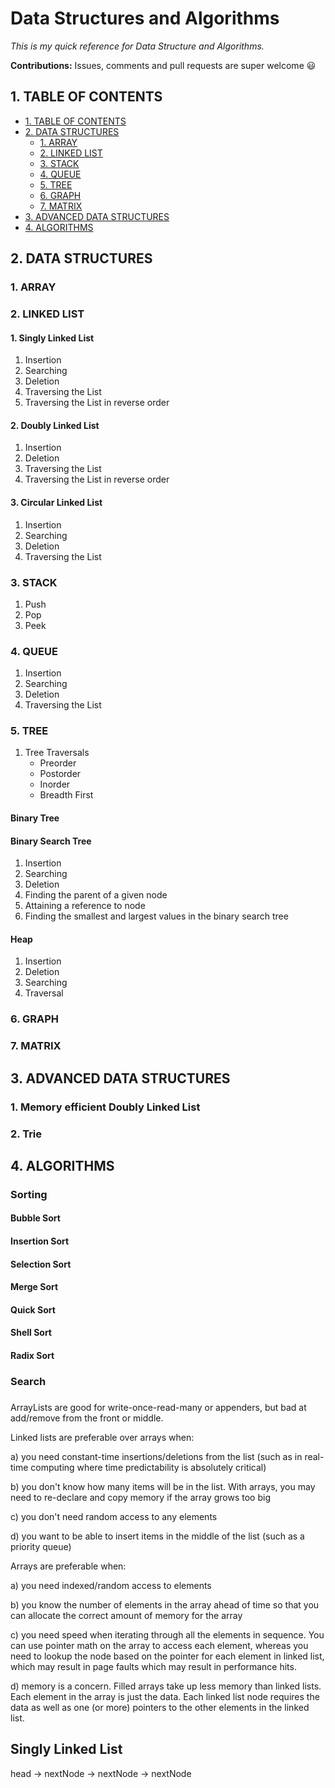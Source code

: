 # Data Structures and Algorithms

_This is my quick reference for Data Structure and Algorithms._

**Contributions:** Issues, comments and pull requests are super welcome :smiley:

## 1. TABLE OF CONTENTS

- [1. TABLE OF CONTENTS](#1-table-of-contents)
- [2. DATA STRUCTURES](#2-data-structures)
  - [1. ARRAY](#1-array)
  - [2. LINKED LIST](#2-linked-list)
  - [3. STACK](#3-stack)
  - [4. QUEUE](#4-queue)
  - [5. TREE](#5-queue)
  - [6. GRAPH](#6-queue)
  - [7. MATRIX](#7-queue)
- [3. ADVANCED DATA STRUCTURES](#3-advanced-data-structures)
- [4. ALGORITHMS](#4-algorithms)

## 2. DATA STRUCTURES

### 1. ARRAY

### 2. LINKED LIST

#### 1. Singly Linked List

1. Insertion
2. Searching
3. Deletion
4. Traversing the List
5. Traversing the List in reverse order

#### 2. Doubly Linked List

1. Insertion
2. Deletion
3. Traversing the List
4. Traversing the List in reverse order

#### 3. Circular Linked List

1. Insertion
2. Searching
3. Deletion
4. Traversing the List

### 3. STACK

1. Push
2. Pop
3. Peek

### 4. QUEUE

1. Insertion
2. Searching
3. Deletion
4. Traversing the List

### 5. TREE

1. Tree Traversals
   - Preorder
   - Postorder
   - Inorder
   - Breadth First

#### Binary Tree

#### Binary Search Tree

1. Insertion
2. Searching
3. Deletion
4. Finding the parent of a given node
5. Attaining a reference to node
6. Finding the smallest and largest values in the binary search tree

#### Heap

1. Insertion
2. Deletion
3. Searching
4. Traversal

### 6. GRAPH

### 7. MATRIX

## 3. ADVANCED DATA STRUCTURES

### 1. Memory efficient Doubly Linked List

### 2. Trie

## 4. ALGORITHMS

### Sorting

#### Bubble Sort

#### Insertion Sort

#### Selection Sort

#### Merge Sort

#### Quick Sort

#### Shell Sort

#### Radix Sort

### Search

###

ArrayLists are good for write-once-read-many or appenders, but bad at add/remove from the front or middle.

Linked lists are preferable over arrays when:

a) you need constant-time insertions/deletions from the list (such as in real-time computing where time predictability is absolutely critical)

b) you don't know how many items will be in the list. With arrays, you may need to re-declare and copy memory if the array grows too big

c) you don't need random access to any elements

d) you want to be able to insert items in the middle of the list (such as a priority queue)

Arrays are preferable when:

a) you need indexed/random access to elements

b) you know the number of elements in the array ahead of time so that you can allocate the correct amount of memory for the array

c) you need speed when iterating through all the elements in sequence. You can use pointer math on the array to access each element, whereas you need to lookup the node based on the pointer for each element in linked list, which may result in page faults which may result in performance hits.

d) memory is a concern. Filled arrays take up less memory than linked lists. Each element in the array is just the data. Each linked list node requires the data as well as one (or more) pointers to the other elements in the linked list.

## Singly Linked List

head -> nextNode -> nextNode -> nextNode
